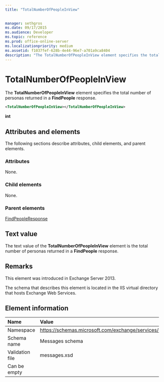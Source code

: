 ```yaml
---
title: "TotalNumberOfPeopleInView"
 
 
manager: sethgros
ms.date: 09/17/2015
ms.audience: Developer
ms.topic: reference
ms.prod: office-online-server
ms.localizationpriority: medium
ms.assetid: f1037fef-628b-4e44-96e7-a701a9ca8404
description: "The TotalNumberOfPeopleInView element specifies the total number of personas returned in a FindPeople response."
---
```


# TotalNumberOfPeopleInView

The **TotalNumberOfPeopleInView** element specifies the total number of personas returned in a **FindPeople** response. 
  
```XML
<TotalNumberOfPeopleInView></TotalNumberOfPeopleInView>
```

 **int**
## Attributes and elements

The following sections describe attributes, child elements, and parent elements.
  
### Attributes

None.
  
### Child elements

None.
  
### Parent elements

[FindPeopleResponse](findpeopleresponse.md)
  
## Text value

The text value of the **TotalNumberOfPeopleInView** element is the total number of personas returned in a **FindPeople** response. 
  
## Remarks

This element was introduced in Exchange Server 2013.
  
The schema that describes this element is located in the IIS virtual directory that hosts Exchange Web Services.
  
## Element information

|**Name**|**Value**|
|:-----|:-----|
|Namespace  <br/> |https://schemas.microsoft.com/exchange/services/2006/messages  <br/> |
|Schema name  <br/> |Messages schema  <br/> |
|Validation file  <br/> |messages.xsd  <br/> |
|Can be empty  <br/> ||
   

